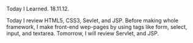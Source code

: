 Today I Learned. 18.11.12.

Today I review HTML5, CSS3, Sevlet, and JSP.
Before making whole framework, I make front-end wep-pages by using tags like form, select, input, and textarea.
Tomorrow, I will review Servlet, and JSP.
